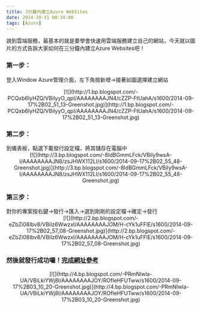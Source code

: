 ```yaml
---
title: 3分鐘內建立Azure WebSites
date: 2014-10-31 00:34:00
tags: [Azure]
---
```


說到雲端服務，最基本的就是要學會快速用雲端服務建立自己的網站，今天就以圖片的方式告訴大家如何在三分鐘內建立Azure Websites吧！  

<a name="more"></a>  

### **第一步：**

登入Window Azure管理介面，左下角按新增→接著如圖選擇建立網站  

<div class="separator" style="clear: both; text-align: center;">[![](http://1.bp.blogspot.com/-PCQxb6lyHZQ/VBiIyyO_qpI/AAAAAAAAJN4/cZZP-FtUahA/s1600/2014-09-17%2B02_51_13-Greenshot.jpg)](http://1.bp.blogspot.com/-PCQxb6lyHZQ/VBiIyyO_qpI/AAAAAAAAJN4/cZZP-FtUahA/s1600/2014-09-17%2B02_51_13-Greenshot.jpg)</div>

### **第二步：**

<div>到儀表板，點選下載發行設定檔，將其儲存在電腦中</div>

<div class="separator" style="clear: both; text-align: center;">[![](http://3.bp.blogspot.com/-8IdBGmmLFck/VBiIy9wsA-I/AAAAAAAAJN8/zsJHWX112LI/s1600/2014-09-17%2B02_55_48-Greenshot.jpg)](http://3.bp.blogspot.com/-8IdBGmmLFck/VBiIy9wsA-I/AAAAAAAAJN8/zsJHWX112LI/s1600/2014-09-17%2B02_55_48-Greenshot.jpg)</div>

<div>

### 第三步：

</div>

<div>  
對你的專案按右鍵→發行→匯入→選到剛剛的設定檔→確定→發行</div>

<div class="separator" style="clear: both; text-align: center;">[![](http://2.bp.blogspot.com/-eZbZi08Ibv8/VBiIz6WwzxI/AAAAAAAAJOM/H-cYk1uFFlE/s1600/2014-09-17%2B02_57_08-Greenshot.jpg)](http://2.bp.blogspot.com/-eZbZi08Ibv8/VBiIz6WwzxI/AAAAAAAAJOM/H-cYk1uFFlE/s1600/2014-09-17%2B02_57_08-Greenshot.jpg)</div>

### 然後就發行成功囉！[完成網址參考](http://websitewithdbforfree.azurewebsites.net/)

<div class="separator" style="clear: both; text-align: center;">[![](http://4.bp.blogspot.com/-PRmNlwla-UA/VBiLkiYWj8I/AAAAAAAAJOY/ROfIeHFUTww/s1600/2014-09-17%2B03_10_20-Greenshot.jpg)](http://4.bp.blogspot.com/-PRmNlwla-UA/VBiLkiYWj8I/AAAAAAAAJOY/ROfIeHFUTww/s1600/2014-09-17%2B03_10_20-Greenshot.jpg)</div>